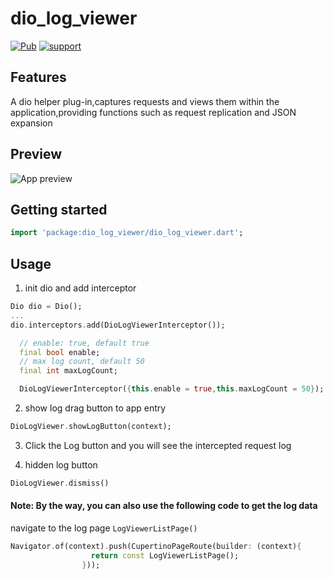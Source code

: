 

# dio_log_viewer
[![Pub](https://img.shields.io/pub/v/dio_log_viewer.svg?style=flat-square)](https://github.com/aiyakuaile/flutter_shake_animated)
[![support](https://img.shields.io/badge/platform-flutter%7Cflutter%20web%7Cdart%20vm-ff69b4.svg?style=flat-square)](https://github.com/aiyakuaile/flutter_shake_animated)

## Features
A dio helper plug-in,captures requests and views them within the application,providing functions such as request replication and JSON expansion

## Preview
![App preview](https://raw.githubusercontent.com/aiyakuaile/dio_log_viewer/main/preview.png)

## Getting started

```dart
import 'package:dio_log_viewer/dio_log_viewer.dart';
```

## Usage

1. init dio and add interceptor

```dart
Dio dio = Dio();
...
dio.interceptors.add(DioLogViewerInterceptor());
```
```dart
  // enable: true, default true
  final bool enable;
  // max log count, default 50
  final int maxLogCount;

  DioLogViewerInterceptor({this.enable = true,this.maxLogCount = 50});
```

2. show log drag button to app entry
```dart
DioLogViewer.showLogButton(context);
```

3. Click the Log button and you will see the intercepted request log

4. hidden log button

```dart
DioLogViewer.dismiss()
```

#### Note: By the way, you can also use the following code to get the log data

navigate to the log page `LogViewerListPage()`
```dart
Navigator.of(context).push(CupertinoPageRoute(builder: (context){
                  return const LogViewerListPage();
                }));
```

